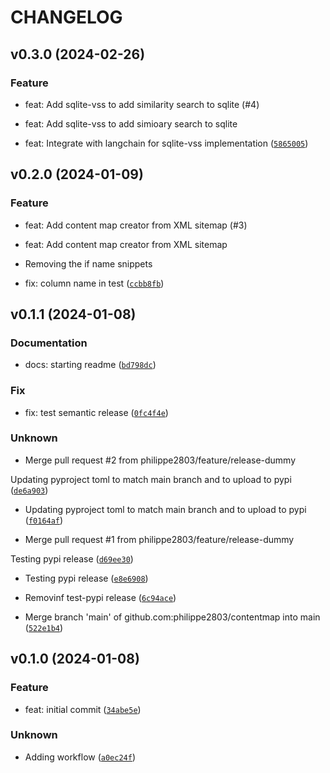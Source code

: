 # CHANGELOG



## v0.3.0 (2024-02-26)

### Feature

* feat: Add sqlite-vss to add similarity search to sqlite (#4)

* feat: Add sqlite-vss to add simioary search to sqlite

* feat: Integrate with langchain for sqlite-vss implementation ([`5865005`](https://github.com/philippe2803/contentmap/commit/5865005b3e3cba450fcae945d2c25e1e2ee05c64))


## v0.2.0 (2024-01-09)

### Feature

* feat: Add content map creator from XML sitemap (#3)

* feat: Add content map creator from XML sitemap

* Removing the if name snippets

* fix: column name in test ([`ccbb8fb`](https://github.com/philippe2803/contentmap/commit/ccbb8fbf54faedb92f85ff0dda065c758801f6cb))


## v0.1.1 (2024-01-08)

### Documentation

* docs: starting readme ([`bd798dc`](https://github.com/philippe2803/contentmap/commit/bd798dcc94226b1894163bd58cf0d3e9d599361b))

### Fix

* fix: test semantic release ([`0fc4f4e`](https://github.com/philippe2803/contentmap/commit/0fc4f4ec8f5e0f3c78a2a4b78a9899733b577096))

### Unknown

* Merge pull request #2 from philippe2803/feature/release-dummy

Updating pyproject toml to match main branch and to upload to pypi ([`de6a903`](https://github.com/philippe2803/contentmap/commit/de6a903f00969ff5a7af377bddd6c4f346b51815))

* Updating pyproject toml to match main branch and to upload to pypi ([`f0164af`](https://github.com/philippe2803/contentmap/commit/f0164afe09e7e6c0832093412d4f290aed4bf7a7))

* Merge pull request #1 from philippe2803/feature/release-dummy

Testing pypi release ([`d69ee30`](https://github.com/philippe2803/contentmap/commit/d69ee30474eb57ec8e797cad560056ba3ecea58f))

* Testing pypi release ([`e8e6908`](https://github.com/philippe2803/contentmap/commit/e8e69084f08fb1ab579f352df0bbc4c973f192e1))

* Removinf test-pypi release ([`6c94ace`](https://github.com/philippe2803/contentmap/commit/6c94ace5544ac02c7f1446729d3469889b3fa128))

* Merge branch &#39;main&#39; of github.com:philippe2803/contentmap into main ([`522e1b4`](https://github.com/philippe2803/contentmap/commit/522e1b42a411fb4508bd523fb6e9b4b843e8c3a3))


## v0.1.0 (2024-01-08)

### Feature

* feat: initial commit ([`34abe5e`](https://github.com/philippe2803/contentmap/commit/34abe5e3acd10422380ef231b016afb0ebca7e50))

### Unknown

* Adding workflow ([`a0ec24f`](https://github.com/philippe2803/contentmap/commit/a0ec24f2821268b8918975703ce064650088dd03))
